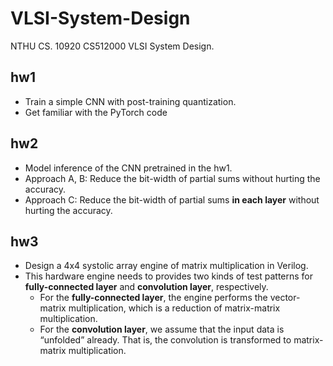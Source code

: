 # VLSI-System-Design
NTHU CS. 10920 CS512000 VLSI System Design.

## hw1
- Train a simple CNN with post-training quantization.
- Get familiar with the PyTorch code

## hw2
- Model inference of the CNN pretrained in the hw1.
- Approach A, B: Reduce the bit-width of partial sums without hurting the accuracy.
- Approach C: Reduce the bit-width of partial sums **in each layer** without hurting the accuracy. 

## hw3
- Design a 4x4 systolic array engine of matrix multiplication in Verilog.
- This hardware engine needs to provides two kinds of test patterns for **fully-connected layer** and **convolution layer**, respectively.
  - For the **fully-connected layer**, the engine performs the vector-matrix multiplication, which is a reduction of matrix-matrix multiplication.
  - For the **convolution layer**, we assume that the input data is “unfolded” already. That is, the convolution is transformed to matrix-matrix multiplication.  
